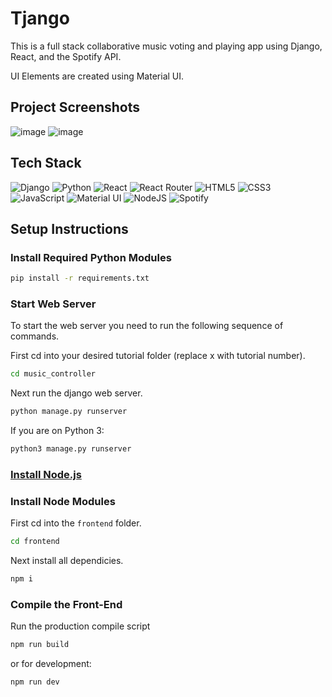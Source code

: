 # Tjango

This is a full stack collaborative music voting and playing app using Django, React, and the Spotify API.

UI Elements are created using Material UI.

## Project Screenshots
![image](https://user-images.githubusercontent.com/71597829/201571815-70b6e1b4-7b52-423b-8f7e-2acc9bcb2158.png)
![image](https://user-images.githubusercontent.com/71597829/201572915-b7dcd706-4867-4d48-a5f5-41647be37170.png)


## Tech Stack
![Django](https://img.shields.io/badge/django-%23092E20.svg?style=for-the-badge&logo=django&logoColor=white)
![Python](https://img.shields.io/badge/Python-3776AB?logo=python&logoColor=fff&style=for-the-badge)
![React](https://img.shields.io/badge/react-%2320232a.svg?style=for-the-badge&logo=react&logoColor=%2361DAFB)
![React Router](https://img.shields.io/badge/React_Router-CA4245?style=for-the-badge&logo=react-router&logoColor=white)
![HTML5](https://img.shields.io/badge/html5-%23E34F26.svg?style=for-the-badge&logo=html5&logoColor=white)
![CSS3](https://img.shields.io/badge/css3-%231572B6.svg?style=for-the-badge&logo=css3&logoColor=white)
![JavaScript](https://img.shields.io/badge/javascript-%23323330.svg?style=for-the-badge&logo=javascript&logoColor=%23F7DF1E)
![Material UI](https://img.shields.io/badge/Material%20UI-2196F3?logo=materialdesignicons&logoColor=fff&style=for-the-badge)
![NodeJS](https://img.shields.io/badge/node.js-6DA55F?style=for-the-badge&logo=node.js&logoColor=white)
![Spotify](https://img.shields.io/badge/Spotify-1ED760?style=for-the-badge&logo=spotify&logoColor=white)

## Setup Instructions

### Install Required Python Modules

```bash
pip install -r requirements.txt
```
### Start Web Server

To start the web server you need to run the following sequence of commands.

First cd into your desired tutorial folder (replace x with tutorial number).
```bash 
cd music_controller
```
Next run the django web server.
```bash
python manage.py runserver
```

If you are on Python 3:
```bash
python3 manage.py runserver
```

### [Install Node.js](https://nodejs.org/en/)

### Install Node Modules

First cd into the ```frontend``` folder.
```bash
cd frontend
```
Next install all dependicies.
```bash
npm i
```

### Compile the Front-End

Run the production compile script
```bash
npm run build
```
or for development:
```bash
npm run dev
```
